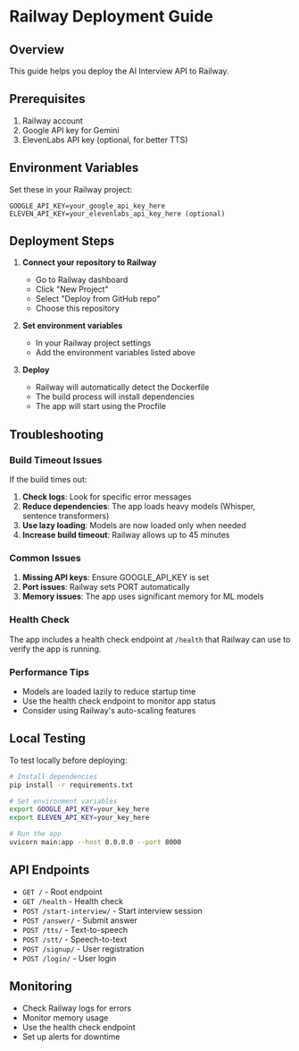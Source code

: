 # Railway Deployment Guide

## Overview
This guide helps you deploy the AI Interview API to Railway.

## Prerequisites
1. Railway account
2. Google API key for Gemini
3. ElevenLabs API key (optional, for better TTS)

## Environment Variables
Set these in your Railway project:

```
GOOGLE_API_KEY=your_google_api_key_here
ELEVEN_API_KEY=your_elevenlabs_api_key_here (optional)
```

## Deployment Steps

1. **Connect your repository to Railway**
   - Go to Railway dashboard
   - Click "New Project"
   - Select "Deploy from GitHub repo"
   - Choose this repository

2. **Set environment variables**
   - In your Railway project settings
   - Add the environment variables listed above

3. **Deploy**
   - Railway will automatically detect the Dockerfile
   - The build process will install dependencies
   - The app will start using the Procfile

## Troubleshooting

### Build Timeout Issues
If the build times out:

1. **Check logs**: Look for specific error messages
2. **Reduce dependencies**: The app loads heavy models (Whisper, sentence transformers)
3. **Use lazy loading**: Models are now loaded only when needed
4. **Increase build timeout**: Railway allows up to 45 minutes

### Common Issues

1. **Missing API keys**: Ensure GOOGLE_API_KEY is set
2. **Port issues**: Railway sets PORT automatically
3. **Memory issues**: The app uses significant memory for ML models

### Health Check
The app includes a health check endpoint at `/health` that Railway can use to verify the app is running.

### Performance Tips
- Models are loaded lazily to reduce startup time
- Use the health check endpoint to monitor app status
- Consider using Railway's auto-scaling features

## Local Testing
To test locally before deploying:

```bash
# Install dependencies
pip install -r requirements.txt

# Set environment variables
export GOOGLE_API_KEY=your_key_here
export ELEVEN_API_KEY=your_key_here

# Run the app
uvicorn main:app --host 0.0.0.0 --port 8000
```

## API Endpoints
- `GET /` - Root endpoint
- `GET /health` - Health check
- `POST /start-interview/` - Start interview session
- `POST /answer/` - Submit answer
- `POST /tts/` - Text-to-speech
- `POST /stt/` - Speech-to-text
- `POST /signup/` - User registration
- `POST /login/` - User login

## Monitoring
- Check Railway logs for errors
- Monitor memory usage
- Use the health check endpoint
- Set up alerts for downtime 